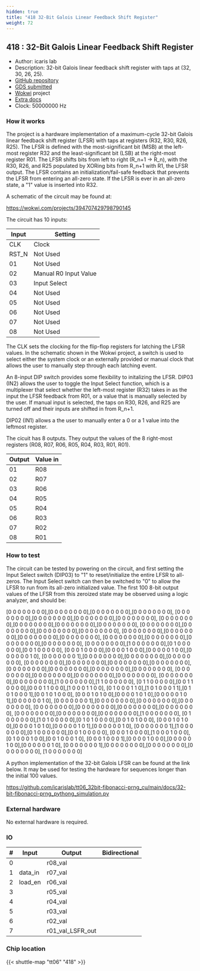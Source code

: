 ```yaml
---
hidden: true
title: "418 32-Bit Galois Linear Feedback Shift Register"
weight: 72
---
```


## 418 : 32-Bit Galois Linear Feedback Shift Register

* Author: icaris lab
* Description: 32-bit Galois linear feedback shift register with taps at (32, 30, 26, 25).
* [GitHub repository](https://github.com/icarislab/tt06_32bit-galois-prng_cu)
* [GDS submitted](https://github.com/icarislab/tt06_32bit-galois-prng_cu/actions/runs/8692366865)
* [Wokwi](https://wokwi.com/projects/394707429798790145) project
* [Extra docs]()
* Clock: 50000000 Hz

<!---

This file is used to generate your project datasheet. Please fill in the information below and delete any unused
sections.

You can also include images in this folder and reference them in the markdown. Each image must be less than
512 kb in size, and the combined size of all images must be less than 1 MB.
-->


### How it works

The project is a hardware implementation of a maximum-cycle 32-bit Galois linear feedback shift register (LFSR) with taps at registers (R32, R30, R26, R25). The LFSR is defined with the most-significant bit (MSB) at the left-most register R32 and the least-significant bit (LSB) at the right-most register R01. The LFSR shifts bits from left to right (R_n+1 -> R_n), with the R30, R26, and R25 populated by XORing bits from R_n+1 with R1, the LFSR output. The LFSR contains an initialization/fail-safe feedback that prevents the LFSR from entering an all-zero state. If the LFSR is ever in an all-zero state, a "1" value is inserted into R32.

A schematic of the circuit may be found at:

https://wokwi.com/projects/394707429798790145

The circuit has 10 inputs:

| Input    | Setting                     |
| -------- | -------                     |
| CLK      | Clock                       |
| RST_N    | Not Used                    |
| 01       | Not Used                    |
| 02       | Manual R0 Input Value       |
| 03       | Input Select                |
| 04       | Not Used                    |
| 05       | Not Used                    |
| 06       | Not Used                    |
| 07       | Not Used                    |
| 08       | Not Used                    |

The CLK sets the clocking for the flip-flop registers for latching the LFSR values. In the schematic shown in the Wokwi project, a switch is used to select either the system clock or an externally provided or manual clock that allows the user to manually step through each latching event.

An 8-input DIP switch provides some flexibility to initalizing the LFSR. DIP03 (IN2) allows the user to toggle the Input Select function, which is a multiplexer that select whether the left-most register (R32) takes in as the input the LFSR feedback from R01, or a value that is manually selected by the user. If manual input is selected, the taps on R30, R26, and R25 are turned off and their inputs are shifted in from R_n+1.

DIP02 (IN1) allows a the user to manually enter a 0 or a 1 value into the leftmost register.

The cicuit has 8 outputs. They output the values of the 8 right-most registers (R08, R07, R06, R05, R04, R03, R01, R01).

| Output   | Value in    |
| -------- | -------     |
| 01       | R08 |
| 02       | R07 |
| 03       | R06 |
| 04       | R05 |
| 05       | R04 |
| 06       | R03 |
| 07       | R02 |
| 08       | R01 |

### How to test

The circuit can be tested by powering on the circuit, and first setting the Input Select switch (DIP03) to "1" to reset/initialize the entire LFSR to all-zeros. The Input Select switch can then be switched to "0" to allow the LFSR to run from its all-zero initialized value. The first 100 8-bit output values of the LFSR from this zeroized state may be observed using a logic analyzer, and should be:

[0 0 0 0 0 0 0 0],[0 0 0 0 0 0 0 0],[0 0 0 0 0 0 0 0],[0 0 0 0 0 0 0 0],
[0 0 0 0 0 0 0 0],[0 0 0 0 0 0 0 0],[0 0 0 0 0 0 0 0],[0 0 0 0 0 0 0 0],
[0 0 0 0 0 0 0 0],[0 0 0 0 0 0 0 0],[0 0 0 0 0 0 0 0],[0 0 0 0 0 0 0 0],
[0 0 0 0 0 0 0 0],[0 0 0 0 0 0 0 0],[0 0 0 0 0 0 0 0],[0 0 0 0 0 0 0 0],
[0 0 0 0 0 0 0 0],[0 0 0 0 0 0 0 0],[0 0 0 0 0 0 0 0],[0 0 0 0 0 0 0 0],
[0 0 0 0 0 0 0 0],[0 0 0 0 0 0 0 0],[0 0 0 0 0 0 0 0],[0 0 0 0 0 0 0 0],
[0 0 0 0 0 0 0 0],[1 0 0 0 0 0 0 0],[0 1 0 0 0 0 0 0],[0 0 1 0 0 0 0 0],
[0 0 0 1 0 0 0 0],[0 0 0 0 1 0 0 0],[0 0 0 0 0 1 0 0],[0 0 0 0 0 0 1 0],
[0 0 0 0 0 0 0 1],[0 0 0 0 0 0 0 0],[0 0 0 0 0 0 0 0],[0 0 0 0 0 0 0 0],
[0 0 0 0 0 0 0 0],[0 0 0 0 0 0 0 0],[0 0 0 0 0 0 0 0],[0 0 0 0 0 0 0 0],
[0 0 0 0 0 0 0 0],[0 0 0 0 0 0 0 0],[0 0 0 0 0 0 0 0],[0 0 0 0 0 0 0 0],
[0 0 0 0 0 0 0 0],[0 0 0 0 0 0 0 0],[0 0 0 0 0 0 0 0],[0 0 0 0 0 0 0 0],
[0 0 0 0 0 0 0 0],[0 0 0 0 0 0 0 0],[1 0 0 0 0 0 0 0],[1 1 0 0 0 0 0 0],
[0 1 1 0 0 0 0 0],[0 0 1 1 0 0 0 0],[0 0 0 1 1 0 0 0],[1 0 0 0 1 1 0 0],
[0 1 0 0 0 1 1 0],[1 0 1 0 0 0 1 1],[0 1 0 1 0 0 0 1],[0 0 1 0 1 0 0 0],
[0 0 0 1 0 1 0 0],[0 0 0 0 1 0 1 0],[0 0 0 0 0 1 0 1],[0 0 0 0 0 0 1 0],
[0 0 0 0 0 0 0 1],[0 0 0 0 0 0 0 0],[0 0 0 0 0 0 0 0],[0 0 0 0 0 0 0 0],
[0 0 0 0 0 0 0 0],[0 0 0 0 0 0 0 0],[0 0 0 0 0 0 0 0],[0 0 0 0 0 0 0 0],
[0 0 0 0 0 0 0 0],[0 0 0 0 0 0 0 0],[0 0 0 0 0 0 0 0],[1 0 0 0 0 0 0 0],
[0 1 0 0 0 0 0 0],[1 0 1 0 0 0 0 0],[0 1 0 1 0 0 0 0],[0 0 1 0 1 0 0 0],
[0 0 0 1 0 1 0 0],[0 0 0 0 1 0 1 0],[0 0 0 0 0 1 0 1],[0 0 0 0 0 0 1 0],
[0 0 0 0 0 0 0 1],[1 0 0 0 0 0 0 0],[0 1 0 0 0 0 0 0],[0 0 1 0 0 0 0 0],
[0 0 0 1 0 0 0 0],[1 0 0 0 1 0 0 0],[0 1 0 0 0 1 0 0],[0 0 1 0 0 0 1 0],
[0 0 0 1 0 0 0 1],[0 0 0 0 1 0 0 0],[0 0 0 0 0 1 0 0],[0 0 0 0 0 0 1 0],
[0 0 0 0 0 0 0 1],[0 0 0 0 0 0 0 0],[0 0 0 0 0 0 0 0],[0 0 0 0 0 0 0 0],
[1 0 0 0 0 0 0 0]

A python implementation of the 32-bit Galois LFSR can be found at the link below. It may be used for testing the hardware for sequences longer than the initial 100 values.

https://github.com/icarislab/tt06_32bit-fibonacci-prng_cu/main/docs/32-bit-fibonacci-prng_pythong_simulation.py

### External hardware

No external hardware is required.


### IO

| #             | Input    | Output   | Bidirectional   |
| ------------- | -------- | -------- | --------------- |
| 0 |   | r08_val  |         |
| 1 | data_in  | r07_val  |         |
| 2 | load_en  | r06_val  |         |
| 3 |   | r05_val  |         |
| 4 |   | r04_val  |         |
| 5 |   | r03_val  |         |
| 6 |   | r02_val  |         |
| 7 |   | r01_val_LSFR_out  |         |


### Chip location

{{< shuttle-map "tt06" "418" >}}
